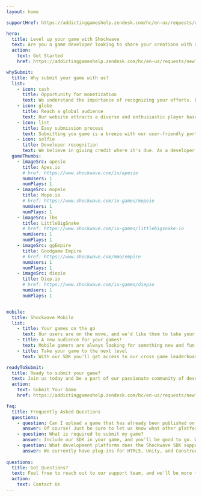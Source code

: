 ```yaml
---
layout: home

supportHref: https://addictinggameshelp.zendesk.com/hc/en-us/requests/new?tf_1500003702161=shockwave.com&tf_25644328=game_submissions

hero:
  title: Level up your game with Shockwave
  text: Are you a game developer looking to share your creations with a vibrant community of players? Look no further! Our platform is dedicated to showcasing the best web games from developers like you. Submit your game today and let us help you captivate players from around the world.
  action:
    text: Get Started
    href: https://addictinggameshelp.zendesk.com/hc/en-us/requests/new?tf_1500003702161=shockwave.com&tf_25644328=game_submissions

whySubmit:
  title: Why submit your game with us?
  list:
    - icon: cash
      title: Opportunity for monetization
      text: We understand the importance of recognizing your efforts. Let your creativity pay off.
    - icon: globe
      title: Reach a global audience
      text: Our website attracts a diverse and enthusiastic player base, hungry for unique gaming experiences
    - icon: list
      title: Easy submission process
      text: Submitting you game is a breeze with our user-friendly portal. Just fill out the necessary details, upload your game files, and let our dedicated team take care of the rest.
    - icon: selfie
      title: Developer recognition
      text: We believe in giving credit where it's due. As a developer, you'll receive full credit for your game, including author attribution, and a link to your website or social media profiles.
  gameThumbs:
    - imageSrc: apesio
      title: Apes.io
      # href: https://www.shockwave.com/io/apesio
      numUsers: 1
      numPlays: 1
    - imageSrc: mopeio
      title: Mope.io
      # href: https://www.shockwave.com/io-games/mopeio
      numUsers: 1
      numPlays: 1
    - imageSrc: lbs
      title: LittleBigSnake
      # href: https://www.shockwave.com/io-games/littlebigsnake-io
      numUsers: 1
      numPlays: 1
    - imageSrc: ggEmpire
      title: Goodgame Empire
      # href: https://www.shockwave.com/mmo/empire
      numUsers: 1
      numPlays: 1
    - imageSrc: diepio
      title: Diep.io
      # href: https://www.shockwave.com/io-games/diepio
      numUsers: 1
      numPlays: 1


mobile:
  title: Shockwave Mobile
  list:
    - title: Your games on the go
      text: Our users are on the move, and we'd like them to take your games with them. We'll make sure your games work on a variety of mobile devices with our QA team.
    - title: A new audience for your games!
      text: Mobile gamers are always looking for something new and fun, and our mobile experience will deliver your content to more than just desktop gamers.
    - title: Take your game to the next level
      text: With our SDK you'll get access to our cross game leaderboards as well as the new challenge system where players can unlock site wide rewards using your game!

readyToSubmit:
  title: Ready to submit your game?
  text: Join us today and be a part of our passionate community of developers and gamers. Submit your game now and let your creation shine on our platform. Together, let's keep the spirit of Flash gaming alive and provide players with endless hours of entertainment. Get ready to level up your game with us!
  action:
    text: Submit Your Game
    href: https://addictinggameshelp.zendesk.com/hc/en-us/requests/new?tf_1500003702161=shockwave.com&tf_25644328=game_submissions

faq:
  title: Frequently Asked Questions
  questions:
    - question: Can I upload a game that has already been published on another site?
      answer: Of course! Just be sure to let us know what other platforms your game is present on. But we do offer incentives for exclusive content.
    - question: What is required to submit my game?
      answer: Include our SDK in your game, and you'll be good to go. We give you a testing ground to make sure your game is fully compatible with our site's features, along with some QA support to make sure everything is ready for game time.
    - question: What development platforms does the Shockwave SDK support?
      answer: We currently have plug-ins for HTML5, Unity, and Construct 3, as well as a RESTful API interface, with more coming soon.
 
questions:
  title: Got Questions?
  text: Feel free to reach out to our support team, and we'll be more than happy to assist you.
  action:
    text: Contact Us
---
```

